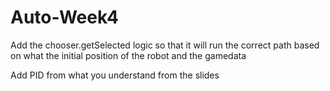 # Auto-Week4

Add the chooser.getSelected logic so that it will run the correct path based on what the initial position of the robot and the gamedata

Add PID from what you understand from the slides
